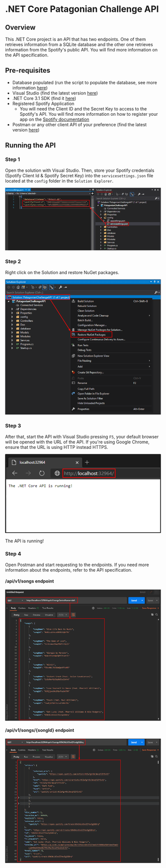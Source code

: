 # .NET Core Patagonian Challenge API

## Overview

This .NET Core project is an API that has two endpoints. One of them retrieves information from a SQLite database and the other one retrieves information from the Spotify's public API. You will find more information on the API specification.

## Pre-requisites

- Database populated (run the script to populate the database, see more information [here](../script/README.md))
- Visual Studio (find the latest version [here](https://visualstudio.microsoft.com/downloads/))
- .NET Core 3.1 SDK (find it [here](https://dotnet.microsoft.com/download/dotnet-core/3.1))
- Registered Spotify Application
  - You will need the Client ID and the Secret Key to access to the Spotify's API. You will find more information on how to register your app on the [Spotify documentation](https://developer.spotify.com/documentation/general/guides/app-settings/#register-your-app)
- Postman or any other client API of your preference (find the latest version [here](https://www.postman.com/downloads/))

## Running the API

### Step 1

Open the solution with Visual Studio. Then, store your Spotify credentials (Spotify Client Id & Spotify Secret Key) into the `servicesettings.json` file located at the `config` folder in the `Solution Explorer`.

![set-spotify-credentials](./assets/servicesettings.png)

### Step 2

Right click on the Solution and restore NuGet packages.

![restore-nuget-packages](./assets/restore-nuget-packages.png)

### Step 3

After that, start the API with Visual Studio pressing `F5`, your default browser will be opened with the URL of the API.  If you're using Google Chrome, ensure that the URL is using HTTP instead HTTPS.


![run-api](./assets/api-running.png)

The API is running!

### Step 4

Open Postman and start requesting to the endpoints. If you need more information about the endpoints, refer to the API specification.

#### /api/v1/songs endpoint

![songs](./assets/postman-1.png)

#### /api/v1/songs/{songId} endpoint

![song-details](./assets/postman-2.png)